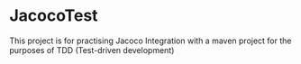 # JacocoTest
This project is for practising Jacoco Integration with a maven project for the purposes of TDD (Test-driven development)
